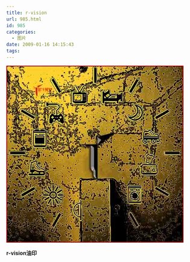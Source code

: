 ```yaml
---
title: r-vision
url: 985.html
id: 985
categories:
  - 图片
date: 2009-01-16 14:15:43
tags:
---
```


![](/images/attachments/month_0901/h2009116135154.jpg)  

**r-vision油印**